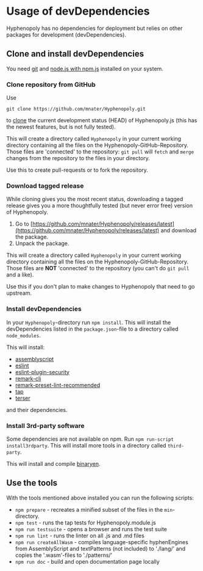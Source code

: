 # Usage of devDependencies
Hyphenopoly has no dependencies for deployment but relies on other packages for development (devDependencies).

## Clone and install devDependencies

You need [git](https://git-scm.com/downloads) and [node.js with npm.js](https://nodejs.org/) installed on your system.

### Clone repository from GitHub
Use

`git clone https://github.com/mnater/Hyphenopoly.git`

to [clone](https://git-scm.com/docs/git-clone) the current development status (HEAD) of Hyphenopoly.js (this has the newest features, but is not fully tested).

This will create a directory called `Hyphenopoly` in your current working directory containing all the files on the Hyphenopoly-GitHub-Repository. Those files are 'connected' to the repository: `git pull` will `fetch` and `merge` changes from the repository to the files in your directory.

Use this to create pull-requests or to fork the repository.

### Download tagged release

While cloning gives you the most recent status, downloading a tagged release gives you a more thoughtfully tested (but never error free) version of Hyphenopoly.

1.  Go to [https://github.com/mnater/Hyphenopoly/releases/latest](https://github.com/mnater/Hyphenopoly/releases/latest) and download the package.
2.  Unpack the package.

This will create a directory called `Hyphenopoly` in your current working directory containing all the files on the Hyphenopoly-GitHub-Repository. Those files are __NOT__ 'connected' to the repository (you can't do `git pull` and a like).

Use this if you don't plan to make changes to Hyphenopoly that need to go upstream.

### Install devDependencies
In your `Hyphenopoly`-directory run `npm install`. This will install the devDependencies listed in the `package.json`-file to a directory called `node_modules`.

This will install:
*   [assemblyscript](https://github.com/AssemblyScript)
*   [eslint](https://eslint.org)
*   [eslint-plugin-security](https://github.com/nodesecurity/eslint-plugin-security)
*   [remark-cli](https://www.npmjs.com/package/remark-cli)
*   [remark-preset-lint-recommended](https://github.com/remarkjs/remark-lint/tree/master/packages/remark-preset-lint-recommended)
*   [tap](https://www.npmjs.com/package/tap)
*   [terser](https://github.com/fabiosantoscode/terser)

and their dependencies.

### Install 3rd-party software
Some dependencies are not available on npm. Run `npm run-script install3rdparty`. This will install more tools in a directory called `third-party`.

This will install and compile [binaryen](https://github.com/WebAssembly/binaryen).

## Use the tools
With the tools mentioned above installed you can run the following scripts:

*   `npm prepare` - recreates a minified subset of the files in the `min`-directory.
*   `npm test` - runs the tap tests for Hyphenopoly.module.js
*   `npm run testsuite` - opens a browser and runs the test suite
*   `npm run lint` - runs the linter on all .js and .md files
*   `npm run createAllWasm` - compiles language-specific hyphenEngines from AssemblyScript and textPatterns (not included) to './lang/' and copies the '.wasm'-files to './patterns/'
*   `npm run doc` - build and open documentation page locally
